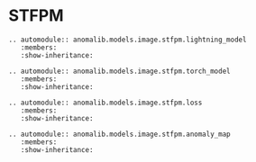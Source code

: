# STFPM

```{eval-rst}
.. automodule:: anomalib.models.image.stfpm.lightning_model
   :members:
   :show-inheritance:
```

```{eval-rst}
.. automodule:: anomalib.models.image.stfpm.torch_model
   :members:
   :show-inheritance:
```

```{eval-rst}
.. automodule:: anomalib.models.image.stfpm.loss
   :members:
   :show-inheritance:
```

```{eval-rst}
.. automodule:: anomalib.models.image.stfpm.anomaly_map
   :members:
   :show-inheritance:
```
